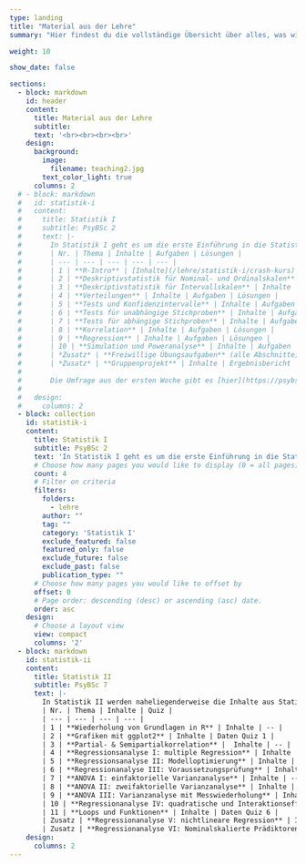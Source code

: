 ```yaml
---
type: landing
title: "Material aus der Lehre"
summary: "Hier findest du die vollständige Übersicht über alles, was wir auf dieser Seite an Lehrmaterial erstellt haben."

weight: 10

show_date: false

sections:
  - block: markdown
    id: header
    content:
      title: Material aus der Lehre
      subtitle:
      text: '<br><br><br><br>'
    design:
      background:
        image:
          filename: teaching2.jpg
        text_color_light: true
      columns: 2
  # - block: markdown
  #   id: statistik-i
  #   content:
  #     title: Statistik I
  #     subtitle: PsyBSc 2
  #     text: |-
  #       In Statistik I geht es um die erste Einführung in die Statistik im Psychologiestudium. Dafür betrachten wir die Grundstruktur von R, Datenimport, einfache Grafiken, Deskriptivstatistiken, Verteilungsfunktionen und einige Tests.
  #       | Nr. | Thema | Inhalte | Aufgaben | Lösungen |
  #       | --- | --- | --- | --- | --- |
  #       | 1 | **R-Intro** | [Inhalte](/lehre/statistik-i/crash-kurs) | Aufgaben | Lösungen
  #       | 2 | **Deskriptivstatistik für Nominal- und Ordinalskalen** | Inhalte | Aufgaben | Lösungen |
  #       | 3 | **Deskriptivstatistik für Intervallskalen** | Inhalte | Aufgaben | Lösungen |
  #       | 4 | **Verteilungen** | Inhalte | Aufgaben | Lösungen |
  #       | 5 | **Tests und Konfidenzintervalle** | Inhalte | Aufgaben | Lösungen |
  #       | 6 | **Tests für unabhängige Stichproben** | Inhalte | Aufgaben | Lösungen |
  #       | 7 | **Tests für abhängige Stichproben** | Inhalte | Aufgaben | Lösungen |
  #       | 8 | **Korrelation** | Inhalte | Aufgaben | Lösungen |
  #       | 9 | **Regression** | Inhalte | Aufgaben | Lösungen |
  #       | 10 | **Simulation und Poweranalyse** | Inhalte | Aufgaben | Lösungen |
  #       | *Zusatz* | **Freiwillige Übungsaufgaben** (alle Abschnitte)| -- | Aufgaben | Lösungen |
  #       | *Zusatz* | **Gruppenprojekt** | Inhalte | Ergebnisbericht | formr |
  # 
  #       Die Umfrage aus der ersten Woche gibt es [hier](https://psybsc2.formr.org/). Die Daten, die dabei in der ersten Sitzung entstanden sind, können Sie [{{< icon name="download" pack="fas" >}}   hier im RDA Format](/post/fb22.rda) und [{{< icon name="download" pack="fas" >}} hier im CSV Format](/post/fb22.csv) herunterladen. Was welche Variablen in diesem Datensatz bedeutet, wird in der [{{< icon name="download" pack="fas" >}} Variablenübersicht erläutert](/post/variablen.pdf).
  # 
  #   design:
  #     columns: 2
  - block: collection
    id: statistik-i
    content:
      title: Statistik I
      subtitle: PsyBSc 2
      text: 'In Statistik I geht es um die erste Einführung in die Statistik im Psychologiestudium. Dafür betrachten wir die Grundstruktur von R, Datenimport, einfache Grafiken, Deskriptivstatistiken, Verteilungsfunktionen und einige Tests.<br><br>'
      # Choose how many pages you would like to display (0 = all pages)
      count: 4
      # Filter on criteria
      filters:
        folders:
          - lehre
        author: ""
        tag: ""
        category: 'Statistik I'
        exclude_featured: false
        featured_only: false
        exclude_future: false
        exclude_past: false
        publication_type: ""
      # Choose how many pages you would like to offset by
      offset: 0
      # Page order: descending (desc) or ascending (asc) date.
      order: asc
    design:
      # Choose a layout view
      view: compact
      columns: '2'
  - block: markdown
    id: statistik-ii
    content:
      title: Statistik II
      subtitle: PsyBSc 7
      text: |-
        In Statistik II werden naheliegenderweise die Inhalte aus Statistik I vertieft. Behandelt werden u.a. Matrixalgebra, multiple Regression und Varianzanalysen. Außerdem gucken wir uns ein paar R-spezifische Dinge wie `ggplot2` oder das Schreiben eigener Funktionen an.
        | Nr. | Thema | Inhalte | Quiz |
        | --- | --- | --- | --- |
        | 1 | **Wiederholung von Grundlagen in R** | Inhalte | -- |
        | 2 | **Grafiken mit ggplot2** | Inhalte | Daten Quiz 1 |
        | 3 | **Partial- & Semipartialkorrelation** |  Inhalte | -- |
        | 4 | **Regressionsanalyse I: multiple Regression** | Inhalte | Daten Quiz 2 |
        | 5 | **Regressionsanalyse II: Modelloptimierung** | Inhalte | -- |
        | 6 | **Regressionanalyse III: Voraussetzungsprüfung** | Inhalte | Daten Quiz 3 |
        | 7 | **ANOVA I: einfaktorielle Varianzanalyse** | Inhalte | -- |
        | 8 | **ANOVA II: zweifaktorielle Varianzanalyse** | Inhalte | Daten Quiz 4 |
        | 9 | **ANOVA III: Varianzanalyse mit Messwiederholung** | Inhalte | Daten Quiz 5 |
        | 10 | **Regressionanalyse IV: quadratische und Interaktionseffekte** | Inhalte | -- |
        | 11 | **Loops und Funktionen** | Inhalte | Daten Quiz 6 |
        | Zusatz | **Regressionanalyse V: nichtlineare Regression** | Inhalte | -- |
        | Zusatz | **Regressionanalyse VI: Nominalskalierte Prädiktoren** | Inhalte | -- |
    design:
      columns: 2
---
```

